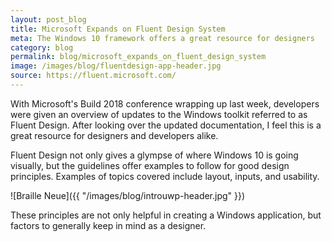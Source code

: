 ```yaml
---
layout: post_blog
title: Microsoft Expands on Fluent Design System
meta: The Windows 10 framework offers a great resource for designers
category: blog
permalink: blog/microsoft_expands_on_fluent_design_system
image: /images/blog/fluentdesign-app-header.jpg
source: https://fluent.microsoft.com/
---
```


With Microsoft's Build 2018 conference wrapping up last week, developers were given an overview of updates to the Windows toolkit referred to as Fluent Design. After looking over the updated documentation, I feel this is a great resource for designers and developers alike.

Fluent Design not only gives a glympse of where Windows 10 is going visually, but the guidelines offer examples to follow for good design principles. Examples of topics covered include layout, inputs, and usability.

![Braille Neue]({{ "/images/blog/introuwp-header.jpg" }})

These principles are not only helpful in creating a Windows application, but factors to generally keep in mind as a designer.